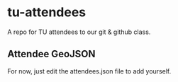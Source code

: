 tu-attendees
============

A repo for TU attendees to our git & github class.

Attendee GeoJSON
----------------

For now, just edit the attendees.json file to add yourself.
